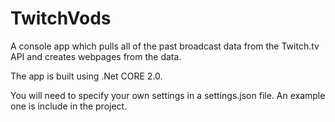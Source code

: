 # TwitchVods
A console app which pulls all of the past broadcast data from the Twitch.tv API and creates webpages from the data.

The app is built using .Net CORE 2.0.

You will need to specify your own settings in a settings.json file. An example one is include in the project.
